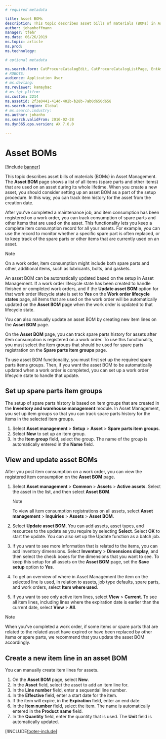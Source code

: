 ```yaml
---
# required metadata

title: Asset BOMs
description: This topic describes asset bills of materials (BOMs) in Asset Management.
author: johanhoffmann
manager: tfehr
ms.date: 06/26/2019
ms.topic: article
ms.prod: 
ms.technology: 

# optional metadata

ms.search.form: CatProcureCatalogEdit, CatProcureCatalogListPage, EntAssetStandardSparePartsItemGroup, EntAssetObjectBOM
# ROBOTS: 
audience: Application User
# ms.devlang: 
ms.reviewer: kamaybac
# ms.tgt_pltfrm: 
ms.custom: 2214
ms.assetid: 2f3e0441-414d-402b-b28b-7ab0d650d658
ms.search.region: Global
# ms.search.industry: 
ms.author: johanho
ms.search.validFrom: 2016-02-28
ms.dyn365.ops.version: AX 7.0.0

---
```


# Asset BOMs

[!include [banner](../../includes/banner.md)]

 

This topic describes asset bills of materials (BOMs) in Asset Management. The **Asset BOM** page shows a list of all items (spare parts and other items) that are used on an asset during its whole lifetime. When you create a new asset, you should consider setting up an asset BOM as a part of the setup procedure. In this way, you can track item history for the asset from the creation date.

After you've completed a maintenance job, and item consumption has been registered on a work order, you can track consumption of spare parts and other items that are used on the asset. This functionality lets you keep a complete item consumption record for all your assets. For example, you can use the record to monitor whether a specific spare part is often replaced, or to keep track of the spare parts or other items that are currently used on an asset.

> [!NOTE]
> On a work order, item consumption might include both spare parts and other, additional items, such as lubricants, bolts, and gaskets.

An asset BOM can be automatically updated based on the setup in Asset Management. If a work order lifecycle state has been created to handle finished or completed work orders, and if the **Update asset BOM** option for that work order lifecycle state is set to **Yes** on the **Work order lifecycle states** page, all items that are used on the work order will be automatically updated on the **Asset BOM** page when the work order is updated to that lifecycle state. 


You can also manually update an asset BOM by creating new item lines on the **Asset BOM** page.

On the **Asset BOM** page, you can track spare parts history for assets after item consumption is registered on a work order. To use this functionality, you must select the item groups that should be used for spare parts registration on the **Spare parts item groups** page.

To use asset BOM functionality, you must first set up the required spare parts items groups. Then, if you want the asset BOM to be automatically updated when a work order is completed, you can set up a work order lifecycle state to handle that update. 


## Set up spare parts item groups

The setup of spare parts history is based on item groups that are created in the **Inventory and warehouse management** module. In Asset Management, you set up item groups so that you can track spare parts history for the items in the selected item groups.

1. Select **Asset management** \> **Setup** \> **Asset** \> **Spare parts item groups**.
2. Select **New** to set up an item group.
3. In the **Item group** field, select the group. The name of the group is automatically entered in the **Name** field.

## View and update asset BOMs

After you post item consumption on a work order, you can view the registered item consumption on the **Asset BOM** page.

1. Select **Asset management** \> **Common** \> **Assets** \> **Active assets**. Select the asset in the list, and then select **Asset BOM**.

    > [!NOTE]
    > To view all item consumption registrations on all assets, select **Asset management** \> **Inquiries** \> **Assets** \> **Asset BOM**.

2. Select **Update asset BOM**. You can add assets, asset types, and resources to the update as you require by selecting **Select**. Select **OK** to start the update. You can also set up the Update function as a batch job.
3. If you want to see more information that is related to the items, you can add inventory dimensions. Select **Inventory** \> **Dimensions display**, and then select the check boxes for the dimensions that you want to see. To keep this setup for all assets on the **Asset BOM** page, set the **Save setup** option to **Yes**.
4. To get an overview of where in Asset Management the item on the selected line is used, in relation to assets, job type defaults, spare parts, and work orders, select **Item where used**. 
5. If you want to see only active item lines, select **View** \> **Current**. To see all item lines, including lines where the expiration date is earlier than the current date, select **View** \> **All**.

> [!NOTE]
> When you've completed a work order, if some items or spare parts that are related to the related asset have expired or have been replaced by other items or spare parts, we recommend that you update the asset BOM accordingly.

## Create a new item line in an asset BOM

You can manually create item lines for assets.

1. On the **Asset BOM** page, select **New**.
2. In the **Asset** field, select the asset to add an item line for.
3. In the **Line number** field, enter a sequential line number.
4. In the **Effective** field, enter a start date for the item.
5. If the item will expire, in the **Expiration** field, enter an end date.
6. In the **Item number** field, select the item. The name is automatically entered in the **Product name** field.
7. In the **Quantity** field, enter the quantity that is used. The **Unit** field is automatically updated.


[!INCLUDE[footer-include](../../../includes/footer-banner.md)]